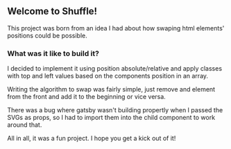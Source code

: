## Welcome to Shuffle!
This project was born from an idea I had about how swaping html elements' positions could be possible.

### What was it like to build it?

I decided to implement it using position absolute/relative and apply classes with top and left values based on the components position in an array.

Writing the algorithm to swap was fairly simple, just remove and element from the front and add it to the beginning or vice versa.

There was a bug where gatsby wasn't building propertly when I passed the SVGs as props, so I had to import them into the child component to work around that.

All in all, it was a fun project. I hope you get a kick out of it!
